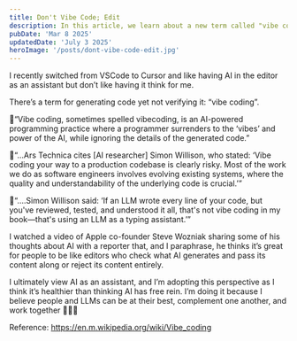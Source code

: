 ```yaml
---
title: Don't Vibe Code; Edit
description: In this article, we learn about a new term called "vibe coding", why it should be avoided, and what it's alternative should be.
pubDate: 'Mar 8 2025'
updatedDate: 'July 3 2025'
heroImage: '/posts/dont-vibe-code-edit.jpg'
---
```


I recently switched from VSCode to Cursor and like having AI in the editor as an assistant but don’t like having it think for me.

There’s a term for generating code yet not verifying it: “vibe coding”.

🔹“Vibe coding, sometimes spelled vibecoding, is an AI-powered programming practice where a programmer surrenders to the ‘vibes’ and power of the AI, while ignoring the details of the generated code.”

🔹“…Ars Technica cites [AI researcher] Simon Willison, who stated: ‘Vibe coding your way to a production codebase is clearly risky. Most of the work we do as software engineers involves evolving existing systems, where the quality and understandability of the underlying code is crucial.’”

🔹“….Simon Willison said: ‘If an LLM wrote every line of your code, but you've reviewed, tested, and understood it all, that's not vibe coding in my book—that's using an LLM as a typing assistant.’”

I watched a video of Apple co-founder Steve Wozniak sharing some of his thoughts about AI with a reporter that, and I paraphrase, he thinks it’s great for people to be like editors who check what AI generates and pass its content along or reject its content entirely.

I ultimately view AI as an assistant, and I’m adopting this perspective as I think it’s healthier than thinking AI has free rein. I’m doing it because I believe people and LLMs can be at their best, complement one another, and work together 🧑🤝🤖

Reference:
https://en.m.wikipedia.org/wiki/Vibe_coding